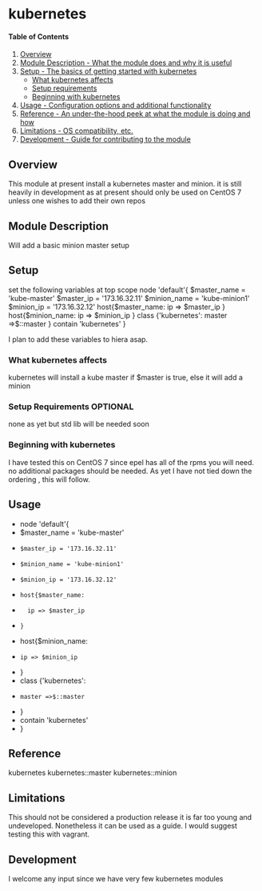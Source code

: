 # kubernetes

#### Table of Contents

1. [Overview](#overview)
2. [Module Description - What the module does and why it is useful](#module-description)
3. [Setup - The basics of getting started with kubernetes](#setup)
    * [What kubernetes affects](#what-kubernetes-affects)
    * [Setup requirements](#setup-requirements)
    * [Beginning with kubernetes](#beginning-with-kubernetes)
4. [Usage - Configuration options and additional functionality](#usage)
5. [Reference - An under-the-hood peek at what the module is doing and how](#reference)
5. [Limitations - OS compatibility, etc.](#limitations)
6. [Development - Guide for contributing to the module](#development)

## Overview

This module at present install a kubernetes master and minion. it is still heavily in development as at present should only be used on CentOS 7 unless one wishes to add their own repos

## Module Description
Will add a basic minion master setup

## Setup
set the following variables at top scope
node 'default'{
  $master_name = 'kube-master'
    $master_ip = '173.16.32.11'
    $minion_name = 'kube-minion1'
    $minion_ip = '173.16.32.12'
    host{$master_name:
      ip => $master_ip
    }
  host{$minion_name:
    ip => $minion_ip
  }
  class {'kubernetes':
    master =>$::master
  }
  contain 'kubernetes'
}

I plan to add these variables to hiera asap.

### What kubernetes affects
kubernetes will install a kube master if $master is true, else it will add a minion

### Setup Requirements **OPTIONAL**

none as yet but std lib will be needed soon
### Beginning with kubernetes

I have tested this on CentOS 7 since epel has all of the rpms you will need. no additional packages should be needed. As yet I have not tied down the ordering , this will follow.
## Usage
+ node 'default'{
+   $master_name = 'kube-master'
+     $master_ip = '173.16.32.11'
+     $minion_name = 'kube-minion1'
+     $minion_ip = '173.16.32.12'
+     host{$master_name:
+       ip => $master_ip
+     }
+   host{$minion_name:
+     ip => $minion_ip
+   }
+   class {'kubernetes':
+     master =>$::master
+   }
+   contain 'kubernetes'
+ }


## Reference

kubernetes
kubernetes::master
kubernetes::minion

## Limitations

This should not be considered a production release it is far too young and undeveloped. Nonetheless it can be used as a guide. I would suggest testing this with vagrant.

## Development

I welcome any input since we have very few kubernetes modules


